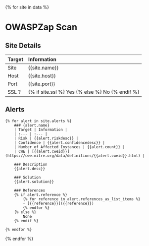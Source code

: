 {% for site in data %}
# OWASPZap Scan

## Site Details
| Target | Information |
| :--- | :--- |
| Site | {{site.name}} |
| Host | {{site.host}} |
| Port | {{site.port}} |
| SSL ? | {% if site.ssl %} Yes {% else %} No {% endif %} |

## Alerts

    {% for alert in site.alerts %}
        ### {alert.name}
        | Target | Information |
        | :--- | :--- |
        | Risk | {{alert.riskdesc}} |
        | Confidence | {{alert.confidencedesc}} |
        | Number of Affected Instances | {{alert.count}} |
        | CWE | [{{alert.cweid}}](https://cwe.mitre.org/data/definitions/{{alert.cweid}}.html) |

        ### Description
        {{alert.desc}}

        ### Solution
        {{alert.solution}}

        ### References
        {% if alert.reference %}
            {% for reference in alert.references_as_list_items %}
            - [{{reference}}]({{reference}})
            {% endfor %}
        {% else %}
            None
        {% endif %}

    {% endfor %}
{% endfor %}
